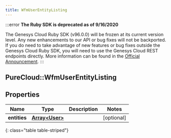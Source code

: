 ```yaml
---
title: WfmUserEntityListing
---
```


:::error
**The Ruby SDK is deprecated as of 9/16/2020**

The Genesys Cloud Ruby SDK (v96.0.0) will be frozen at its current version level. Any new enhancements to our API or bug fixes will not be backported. If you do need to take advantage of new features or bug fixes outside the Genesys Cloud Ruby SDK, you will need to use the Genesys Cloud REST endpoints directly. More information can be found in the [Official Announcement](https://developer.mypurecloud.com/forum/t/announcement-genesys-cloud-ruby-sdk-end-of-life/8850).
:::


## PureCloud::WfmUserEntityListing

## Properties

|Name | Type | Description | Notes|
|------------ | ------------- | ------------- | -------------|
| **entities** | [**Array&lt;User&gt;**](User.html) |  | [optional] |
{: class="table table-striped"}


